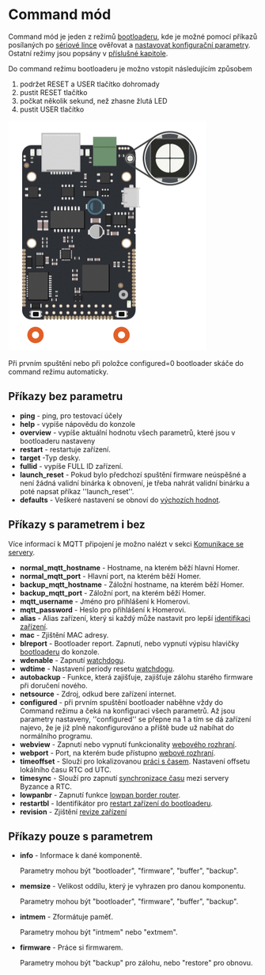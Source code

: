 # Command mód

Command mód je jeden z režimů [bootloaderu](./), kde je možné pomocí příkazů posílaných po [sériové lince](../../tutorialy/komunikace-po-seriove-lince-uart-s-pc/) ověřovat a [nastavovat konfigurační parametry](../konfigurace-zarizeni.md). Ostatní režimy jsou popsány v [příslušné kapitole](rezimy-bootloaderu.md).

Do command režimu bootloaderu je možno vstopit následujícím způsobem

1. podržet RESET a USER tlačítko dohromady
2. pustit RESET tlačítko
3. počkat několik sekund, než zhasne žlutá LED
4. pustit USER tlačítko

![](../../../.gitbook/assets/bootloader.gif)

Při prvním spuštění nebo při položce configured=0 bootloader skáče do command režimu automaticky.

## Příkazy bez parametru

* **ping** - ping, pro testovací účely
* **help** - vypíše nápovědu do konzole
* **overview** - vypíše aktuální hodnotu všech parametrů, které jsou v bootloaderu nastaveny
* **restart** - restartuje zařízení.
* **target** -Typ desky. 
* **fullid** - vypíše FULL ID zařízení.  
* **launch\_reset** - Pokud bylo předchozí spuštění firmware neúspěšné a není žádná validní binárka k obnovení, je třeba nahrát validní binárku a poté napsat příkaz ''launch\_reset''.
* **defaults** - Veškeré nastavení se obnoví do [výchozích hodnot](vychozi-hodnoty.md).

## Příkazy s parametrem i bez

Více informací k MQTT připojení je možno nalézt v sekci [Komunikace se servery](../../konektivita/komunikace-s-portalem.md).

* **normal\_mqtt\_hostname** - Hostname, na kterém běží hlavní Homer.
* **normal\_mqtt\_port** -  Hlavní port, na kterém běží Homer.
* **backup\_mqtt\_hostname** - Záložní hostname, na kterém běží Homer.
* **backup\_mqtt\_port** - Záložní port, na kterém běží Homer. 
* **mqtt\_username** - Jméno pro přihlášení k Homerovi.
* **mqtt\_password** - Heslo pro přihlášení k Homerovi.
* **alias** - Alias zařízení, který si každý může nastavit pro lepší [identifikaci zařízení](../identifikace-zarizeni.md).
* **mac** - Zjištění MAC adresy.
* **blreport** - Bootloader report. Zapnutí, nebo vypnutí výpisu hlavičky [bootloaderu](./) do konzole.
* **wdenable** - Zapnutí [watchdogu](../../knowledge-base/watchdog.md).
* **wdtime** - Nastavení periody resetu [watchdogu](../../knowledge-base/watchdog.md).
* **autobackup** - Funkce, která zajišťuje, zajišťuje zálohu starého firmware při doručení nového.
* **netsource** - Zdroj, odkud bere zařízení internet.
* **configured** - při prvním spuštění bootloader naběhne vždy do Command režimu a čeká na konfiguraci všech parametrů. Až jsou parametry nastaveny, ''configured'' se přepne na 1 a tím se dá zařízení najevo, že je již plně nakonfigurováno a příště bude už nabíhat do normálního programu.
* **webview** - Zapnutí nebo vypnutí funkcionality [webového rozhraní](../webove-rozhrani/).
* **webport** - Port, na kterém bude přístupno [webové rozhraní](../webove-rozhrani/).
* **timeoffset** - Slouží pro lokalizovanou [práci s časem](../../tutorialy/datum-a-cas-rtc.md). Nastavení offsetu lokálního času RTC od UTC.
* **timesync** - Slouží pro zapnutí [synchronizace času](../../tutorialy/datum-a-cas-rtc.md) mezi servery Byzance a RTC.
* **lowpanbr** - Zapnutí funkce [lowpan border router](../../konektivita/6lowpan.md).
* **restartbl** - Identifikátor pro [restart zařízení do bootloaderu](./).
* **revision** - Zjištění [revize zařízení](command-mod.md)

## Příkazy pouze s parametrem

* **info** - Informace k dané komponentě.

  Parametry mohou být "bootloader", "firmware", "buffer", "backup".

* **memsize** - Velikost oddílu, který je vyhrazen pro danou komponentu.

  Parametry mohou být "bootloader", "firmware", "buffer", "backup".

* **intmem** - Zformátuje paměť.

  Parametry mohou být "intmem" nebo "extmem".

* **firmware** - Práce si firmwarem.

  Parametry mohou být "backup" pro zálohu, nebo "restore" pro obnovu.


